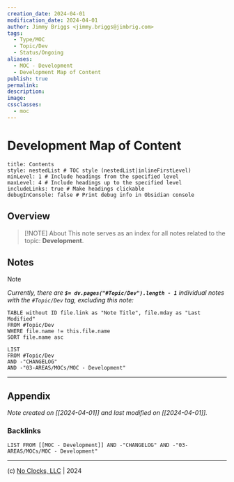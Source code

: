 ```yaml
---
creation_date: 2024-04-01
modification_date: 2024-04-01
author: Jimmy Briggs <jimmy.briggs@jimbrig.com>
tags:
  - Type/MOC
  - Topic/Dev
  - Status/Ongoing
aliases:
  - MOC - Development
  - Development Map of Content
publish: true
permalink:
description:
image:
cssclasses:
  - moc
---
```


# Development Map of Content

```table-of-contents
title: Contents 
style: nestedList # TOC style (nestedList|inlineFirstLevel)
minLevel: 1 # Include headings from the specified level
maxLevel: 4 # Include headings up to the specified level
includeLinks: true # Make headings clickable
debugInConsole: false # Print debug info in Obsidian console
```

## Overview

> [!NOTE] About
> This note serves as an index for all notes related to the topic: **Development**.

## Notes

> [!NOTE]
> *Currently, there are **`$= dv.pages("#Topic/Dev").length - 1`**  individual notes with the `#Topic/Dev` tag, excluding this note:*

```dataview
TABLE without ID file.link as "Note Title", file.mday as "Last Modified"
FROM #Topic/Dev 
WHERE file.name != this.file.name
SORT file.name asc
```

```dataview
LIST
FROM #Topic/Dev
AND -"CHANGELOG"
AND -"03-AREAS/MOCs/MOC - Development"
```

***

## Appendix

*Note created on [[2024-04-01]] and last modified on [[2024-04-01]].*

### Backlinks

```dataview
LIST FROM [[MOC - Development]] AND -"CHANGELOG" AND -"03-AREAS/MOCs/MOC - Development"
```

***

(c) [No Clocks, LLC](https://github.com/noclocks) | 2024